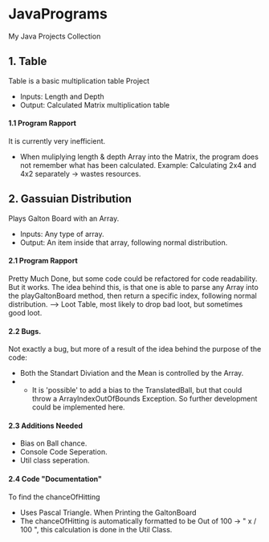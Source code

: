 # JavaPrograms
My Java Projects Collection

## 1. Table 
Table is a basic multiplication table Project
- Inputs: Length and Depth
- Output: Calculated Matrix multiplication table

#### 1.1 Program Rapport
It is currently very inefficient.
- When muliplying length & depth Array into the Matrix, the program does not remember what has been calculated. Example: Calculating 2x4 and 4x2 separately -> wastes resources. 


## 2. Gassuian Distribution
Plays Galton Board with an Array.
- Inputs: Any type of array.
- Output: An item inside that array, following normal distribution.

#### 2.1 Program Rapport
Pretty Much Done, but some code could be refactored for code readability. But it works.
The idea behind this, is that one is able to parse any Array into the playGaltonBoard method, then return a specific index, following normal distribution. --> Loot Table, most likely to drop bad loot, but sometimes good loot.

#### 2.2 Bugs.
Not exactly a bug, but more of a result of the idea behind the purpose of the code:
- Both the Standart Diviation and the Mean is controlled by the Array.
- - It is 'possible' to add a bias to the TranslatedBall, but that could throw a ArrayIndexOutOfBounds Exception. So further development could be implemented here.
    
#### 2.3 Additions Needed
- Bias on Ball chance.
- Console Code Seperation.
- Util class seperation.

#### 2.4 Code "Documentation"
To find the chanceOfHitting
- Uses Pascal Triangle.
When Printing the GaltonBoard
- The chanceOfHitting is automatically formatted to be Out of 100 -> " x / 100 ", this calculation is done in the Util Class.
  

